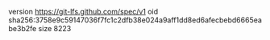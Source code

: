 version https://git-lfs.github.com/spec/v1
oid sha256:3758e9c59147036f7fc1c2dfb38e024a9aff1dd8ed6afecbebd6665eabe3b2fe
size 8223
